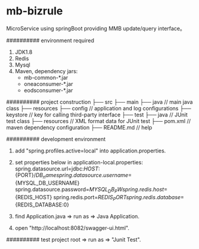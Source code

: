 mb-bizrule
==========
MicroService using springBoot providing MMB update/query interface。

########## environment required
1. JDK1.8
2. Redis
3. Mysql
4. Maven, dependency jars:
	 - mb-common-*.jar
	 - oneaconsumer-*.jar
	 - eodsconsumer-*.jar

########## project construction
├── src
	├── main
		├── java			// main java class
		├── resources
			├── config		// application and log configurations
			├── keystore	// key for calling third-party interface
	├── test
		├── java			// JUnit test class
		├── resources		// XML format data for JUnit test
├── pom.xml					// maven dependency configuration
├── README.md				// help

########## development environment
1. add "spring.profiles.active=local" into application.properties.

2. set properties below in application-local.properties:
spring.datasource.url=jdbc:${HOST}:${PORT}/${DB_name}
spring.datasource.username=${MYSQL_DB_USERNAME}
spring.datasource.password=${MYSQL_DB_PW}
spring.redis.host=${REDIS_HOST}
spring.redis.port=${REDIS_PORT}
spring.redis.database=${REDIS_DATABASE:0}

3. find Application.java => run as => Java Application.

4. open "http://localhost:8082/swagger-ui.html".

########## test
project root => run as => "Junit Test".

